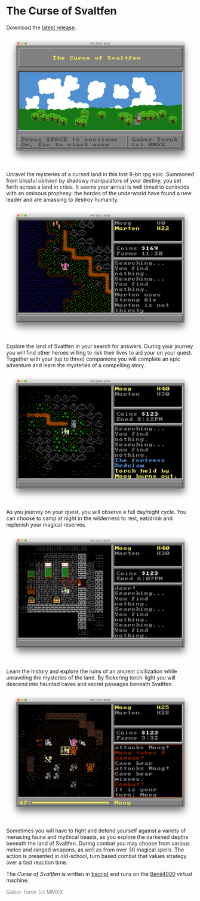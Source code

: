 # The Curse of Svaltfen

Download the <a href="https://github.com/uzudil/svaltfen/releases/latest">latest release</a>.

<img src="images/title.png">

Unravel the mysteries of a cursed land in this lost 8-bit rpg epic.
Summoned from blissful oblivion by shadowy manipulators of your
destiny, you set forth across a land in crisis. It seems your
arrival is well timed to conincide with an ominous prophesy: the 
hordes of the underworld have found a new leader and are amassing to 
destroy humanity.

<img src="images/shore.png">

Explore the land of Svaltfen in your search for answers. During your journey you will find other heroes willing to risk their lives to aid your on your quest. Together with your (up to three) companions you will complete an epic adventure and learn the mysteries of a compelling story.

<img src="images/sunset.png">

As you journey on your quest, you will observe a full day/night cycle. You can choose to camp at night in the wilderness to rest, eat/drink and replenish your magical reserves.

<img src="images/explore.png">

Learn the history and explore the ruins of an ancient civilization while unraveling the mysteries of the land. By flickering torch-light you will descend into haunted caves and secret passages beneath Svaltfen.

<img src="images/combat.png">

Sometimes you will have to fight and defend yourself against a variety of menacing fauna and mythical beasts, as you explore the darkened depths beneath the land of Svaltfen. During combat you may choose from various melee and ranged weapons, as well as from over 30 magical spells. The action is presented in old-school, turn based combat that values strategy over a fast reaction time.

The <i>Curse of Svaltfen</i> is written in <a href="https://github.com/uzudil/benji4000/wiki/LanguageFeatures">bscript</a> and runs on the <a href="https://github.com/uzudil/benji4000">Benji4000</a> virtual machine.

<span style="color: gray">Gabor Torok (c) MMXX</span>
